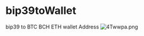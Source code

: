 # bip39toWallet
bip39 to BTC BCH ETH wallet Address
<img src="https://www.picz.in.th/images/2018/06/12/4Twwpa.png" alt="4Twwpa.png" border="0" />
